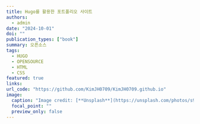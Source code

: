 ```yaml
---
title: Hugo를 활용한 포트폴리오 사이트
authors:
  - admin
date: "2024-10-01"
doi: ""
publication_types: ["book"]
summary: 오픈소스
tags:
  - HUGO
  - OPENSOURCE
  - HTML
  - CSS
featured: true
links:
url_code: "https://github.com/KimJH0709/KimJH0709.github.io"
image:
  caption: "Image credit: [**Unsplash**](https://unsplash.com/photos/s9CC2SKySJM)"
  focal_point: ""
  preview_only: false
---
```

